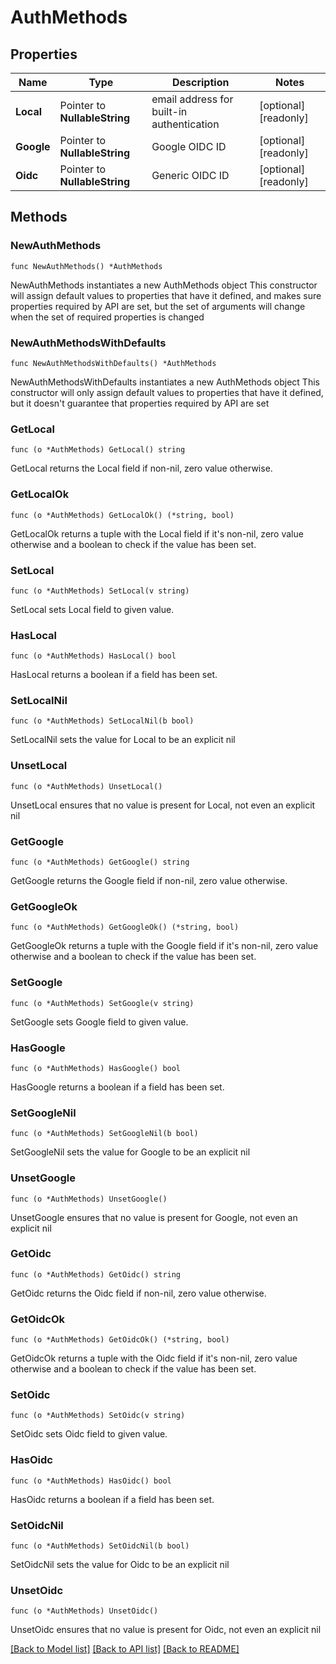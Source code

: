 # AuthMethods

## Properties

Name | Type | Description | Notes
------------ | ------------- | ------------- | -------------
**Local** | Pointer to **NullableString** | email address for built-in authentication | [optional] [readonly] 
**Google** | Pointer to **NullableString** | Google OIDC ID | [optional] [readonly] 
**Oidc** | Pointer to **NullableString** | Generic OIDC ID | [optional] [readonly] 

## Methods

### NewAuthMethods

`func NewAuthMethods() *AuthMethods`

NewAuthMethods instantiates a new AuthMethods object
This constructor will assign default values to properties that have it defined,
and makes sure properties required by API are set, but the set of arguments
will change when the set of required properties is changed

### NewAuthMethodsWithDefaults

`func NewAuthMethodsWithDefaults() *AuthMethods`

NewAuthMethodsWithDefaults instantiates a new AuthMethods object
This constructor will only assign default values to properties that have it defined,
but it doesn't guarantee that properties required by API are set

### GetLocal

`func (o *AuthMethods) GetLocal() string`

GetLocal returns the Local field if non-nil, zero value otherwise.

### GetLocalOk

`func (o *AuthMethods) GetLocalOk() (*string, bool)`

GetLocalOk returns a tuple with the Local field if it's non-nil, zero value otherwise
and a boolean to check if the value has been set.

### SetLocal

`func (o *AuthMethods) SetLocal(v string)`

SetLocal sets Local field to given value.

### HasLocal

`func (o *AuthMethods) HasLocal() bool`

HasLocal returns a boolean if a field has been set.

### SetLocalNil

`func (o *AuthMethods) SetLocalNil(b bool)`

 SetLocalNil sets the value for Local to be an explicit nil

### UnsetLocal
`func (o *AuthMethods) UnsetLocal()`

UnsetLocal ensures that no value is present for Local, not even an explicit nil
### GetGoogle

`func (o *AuthMethods) GetGoogle() string`

GetGoogle returns the Google field if non-nil, zero value otherwise.

### GetGoogleOk

`func (o *AuthMethods) GetGoogleOk() (*string, bool)`

GetGoogleOk returns a tuple with the Google field if it's non-nil, zero value otherwise
and a boolean to check if the value has been set.

### SetGoogle

`func (o *AuthMethods) SetGoogle(v string)`

SetGoogle sets Google field to given value.

### HasGoogle

`func (o *AuthMethods) HasGoogle() bool`

HasGoogle returns a boolean if a field has been set.

### SetGoogleNil

`func (o *AuthMethods) SetGoogleNil(b bool)`

 SetGoogleNil sets the value for Google to be an explicit nil

### UnsetGoogle
`func (o *AuthMethods) UnsetGoogle()`

UnsetGoogle ensures that no value is present for Google, not even an explicit nil
### GetOidc

`func (o *AuthMethods) GetOidc() string`

GetOidc returns the Oidc field if non-nil, zero value otherwise.

### GetOidcOk

`func (o *AuthMethods) GetOidcOk() (*string, bool)`

GetOidcOk returns a tuple with the Oidc field if it's non-nil, zero value otherwise
and a boolean to check if the value has been set.

### SetOidc

`func (o *AuthMethods) SetOidc(v string)`

SetOidc sets Oidc field to given value.

### HasOidc

`func (o *AuthMethods) HasOidc() bool`

HasOidc returns a boolean if a field has been set.

### SetOidcNil

`func (o *AuthMethods) SetOidcNil(b bool)`

 SetOidcNil sets the value for Oidc to be an explicit nil

### UnsetOidc
`func (o *AuthMethods) UnsetOidc()`

UnsetOidc ensures that no value is present for Oidc, not even an explicit nil

[[Back to Model list]](../README.md#documentation-for-models) [[Back to API list]](../README.md#documentation-for-api-endpoints) [[Back to README]](../README.md)


